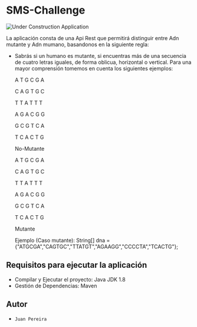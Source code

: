 # SMS-Challenge

![Under Construction Application](http://old.sesame.org.jo/sesame/images/M_images/page_is_under_construction.jpg
)

La aplicación consta de una Api Rest que permitirá distinguir entre Adn mutante y Adn mumano,
basandonos en la siguiente regla:
* Sabrás si un humano es mutante, si encuentras más de una secuencia de cuatro letras iguales,
  de forma oblicua, horizontal o vertical.
  Para una mayor comprensión tomemos en cuenta los siguientes ejemplos:
  
  A T G C G A 
  
  C A G T G C 
              
  T T A T T T 
              
  A G A C G G 
              
  G C G T C A 
              
  T C A C T G          
             
  No-Mutante 
  
  
  A T G C G A 
  
  C A G T G C 
              
  T T A T T T 
              
  A G A C G G 
              
  G C G T C A 
              
  T C A C T G 
  
    Mutante
  
  Ejemplo (Caso mutante):     String[] dna = {"ATGCGA","CAGTGC","TTATGT","AGAAGG","CCCCTA","TCACTG"};
  
## Requisitos para ejecutar la aplicación

*   Compilar y Ejecutar el proyecto: Java JDK 1.8
*   Gestión de Dependencias: Maven

## Autor

*     Juan Pereira 
